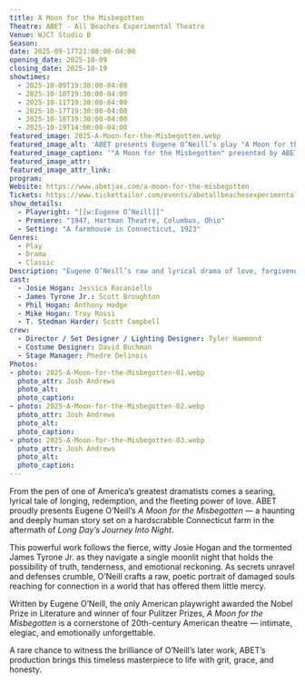 ```yaml
---
title: A Moon for the Misbegotten
Theatre: ABET - All Beaches Experimental Theatre
Venue: WJCT Studio B
Season:
date: 2025-09-17T21:00:00-04:00
opening_date: 2025-10-09
closing_date: 2025-10-19
showtimes:
  - 2025-10-09T19:30:00-04:00
  - 2025-10-10T19:30:00-04:00
  - 2025-10-11T19:30:00-04:00
  - 2025-10-17T19:30:00-04:00
  - 2025-10-18T19:30:00-04:00
  - 2025-10-19T14:00:00-04:00
featured_image: 2025-A-Moon-for-the-Misbegotten.webp
featured_image_alt: 'ABET presents Eugene O’Neill’s play "A Moon for the Misbegotten" at WJCT Studio B'
featured_image_caption: '"A Moon for the Misbegotten" presented by ABET at WJCT Studio B'
featured_image_attr: 
featured_image_attr_link: 
program:
Website: https://www.abetjax.com/a-moon-for-the-misbegotten
Tickets: https://www.tickettailor.com/events/abetallbeachesexperimentaltheatre/1788622
show_details: 
  - Playwright: "[[w:Eugene O’Neill]]"
  - Premiere: "1947, Hartman Theatre, Columbus, Ohio"
  - Setting: "A farmhouse in Connecticut, 1923"
Genres:
  - Play
  - Drama
  - Classic
Description: "Eugene O’Neill’s raw and lyrical drama of love, forgiveness, and redemption under the moonlight on a Connecticut farm."
cast:
  - Josie Hogan: Jessica Racaniello
  - James Tyrone Jr.: Scott Broughton
  - Phil Hogan: Anthony Hodge
  - Mike Hogan: Troy Rossi
  - T. Stedman Harder: Scott Campbell
crew:
  - Director / Set Designer / Lighting Designer: Tyler Hammond
  - Costume Designer: David Buchman
  - Stage Manager: Phedre Delinois
Photos:
- photo: 2025-A-Moon-for-the-Misbegotten-01.webp
  photo_attr: Josh Andrews
  photo_alt: 
  photo_caption:
- photo: 2025-A-Moon-for-the-Misbegotten-02.webp
  photo_attr: Josh Andrews
  photo_alt: 
  photo_caption:
- photo: 2025-A-Moon-for-the-Misbegotten-03.webp
  photo_attr: Josh Andrews
  photo_alt: 
  photo_caption: 
---
```

From the pen of one of America’s greatest dramatists comes a searing, lyrical tale of longing, redemption, and the fleeting power of love. ABET proudly presents Eugene O’Neill’s *A Moon for the Misbegotten* — a haunting and deeply human story set on a hardscrabble Connecticut farm in the aftermath of *Long Day’s Journey Into Night*.

This powerful work follows the fierce, witty Josie Hogan and the tormented James Tyrone Jr. as they navigate a single moonlit night that holds the possibility of truth, tenderness, and emotional reckoning. As secrets unravel and defenses crumble, O’Neill crafts a raw, poetic portrait of damaged souls reaching for connection in a world that has offered them little mercy.

Written by Eugene O’Neill, the only American playwright awarded the Nobel Prize in Literature and winner of four Pulitzer Prizes, *A Moon for the Misbegotten* is a cornerstone of 20th-century American theatre — intimate, elegiac, and emotionally unforgettable.

A rare chance to witness the brilliance of O’Neill’s later work, ABET’s production brings this timeless masterpiece to life with grit, grace, and honesty.
